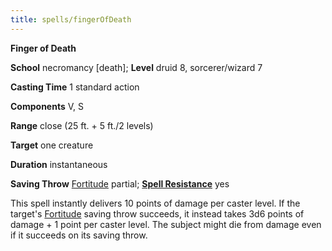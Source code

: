 ```yaml
---
title: spells/fingerOfDeath
---
```

 **Finger of Death**

**School** necromancy [death]; **Level** druid 8, sorcerer/wizard 7

**Casting Time** 1 standard action

**Components** V, S

**Range** close (25 ft. + 5 ft./2 levels)

**Target** one creature

**Duration** instantaneous

**Saving Throw** [Fortitude](../combat#_fortitude) partial; **[Spell Resistance](../glossary#_spell-resistance)** yes

This spell instantly delivers 10 points of damage per caster level. If the target's [Fortitude](../combat#_fortitude) saving throw succeeds, it instead takes 3d6 points of damage + 1 point per caster level. The subject might die from damage even if it succeeds on its saving throw.

